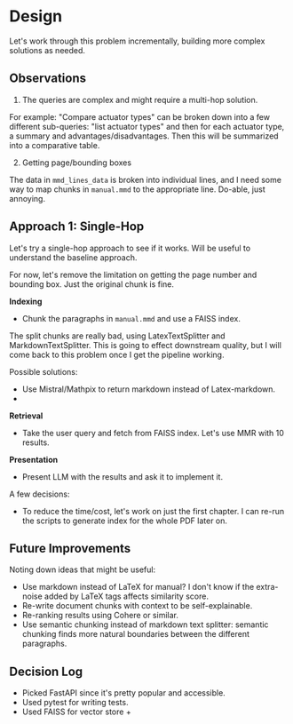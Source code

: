 # Design

Let's work through this problem incrementally, building more complex solutions as needed.

## Observations

1. The queries are complex and might require a multi-hop solution. 

For example: "Compare actuator types" can be broken down into a few different sub-queries: "list actuator types" and then for each actuator type, a summary and advantages/disadvantages. Then this will be summarized into a comparative table.

2. Getting page/bounding boxes

The data in `mmd_lines_data` is broken into individual lines, and I need some way to map chunks in `manual.mmd` to the appropriate line. Do-able, just annoying.

## Approach 1: Single-Hop

Let's try a single-hop approach to see if it works. Will be useful to understand the baseline approach.

For now, let's remove the limitation on getting the page number and bounding box. Just the original chunk is fine.

**Indexing**
- Chunk the paragraphs in `manual.mmd` and use a FAISS index.

The split chunks are really bad, using LatexTextSplitter and MarkdownTextSplitter. This is going to effect downstream quality, but I will come back to this problem once I get the pipeline working.

Possible solutions:
- Use Mistral/Mathpix to return markdown instead of Latex-markdown.
- 

**Retrieval**
- Take the user query and fetch from FAISS index. Let's use MMR with 10 results.

**Presentation**
- Present LLM with the results and ask it to implement it.

A few decisions:
- To reduce the time/cost, let's work on just the first chapter. I can re-run the scripts to generate index for the whole PDF later on.

## Future Improvements

Noting down ideas that might be useful:
- Use markdown instead of LaTeX for manual? I don't know if the extra-noise added by LaTeX tags affects similarity score.
- Re-write document chunks with context to be self-explainable.
- Re-ranking results using Cohere or similar.
- Use semantic chunking instead of markdown text splitter: semantic chunking finds more natural boundaries between the different paragraphs.

## Decision Log

- Picked FastAPI since it's pretty popular and accessible.
- Used pytest for writing tests.
- Used FAISS for vector store + 